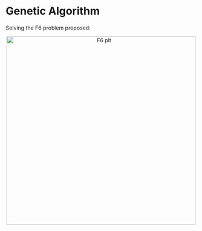 # Genetic Algorithm

Solving the F6 problem proposed:

<p align="center">
  <img src="https://www.researchgate.net/publication/316804716/figure/fig3/AS:873433835532294@1585254262973/The-difficulty-in-optimising-the-Schaffers-F6-function-lies-in-the-fact-that-the.png" width="500" title="F6 plt">
</p>
